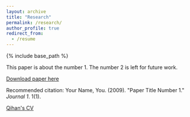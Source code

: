 ```yaml
---
layout: archive
title: "Research"
permalink: /research/
author_profile: true
redirect_from:
  - /resume
---
```


{% include base_path %}


This paper is about the number 1. The number 2 is left for future work.

[Download paper here](http://academicpages.github.io/files/paper1.pdf)

Recommended citation: Your Name, You. (2009). "Paper Title Number 1." <i>Journal 1</i>. 1(1).


<a href="https://qihan.visualthinkingresearch.com/qihan/QW_CV.pdf">Qihan's CV</a>
